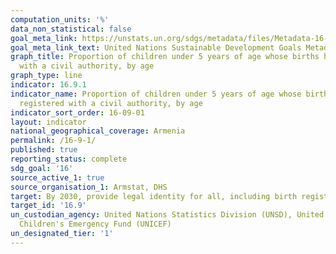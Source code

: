```yaml
---
computation_units: '%'
data_non_statistical: false
goal_meta_link: https://unstats.un.org/sdgs/metadata/files/Metadata-16-09-01.pdf
goal_meta_link_text: United Nations Sustainable Development Goals Metadata (pdf 1361kB)
graph_title: Proportion of children under 5 years of age whose births have been registered
  with a civil authority, by age
graph_type: line
indicator: 16.9.1
indicator_name: Proportion of children under 5 years of age whose births have been
  registered with a civil authority, by age
indicator_sort_order: 16-09-01
layout: indicator
national_geographical_coverage: Armenia
permalink: /16-9-1/
published: true
reporting_status: complete
sdg_goal: '16'
source_active_1: true
source_organisation_1: Armstat, DHS
target: By 2030, provide legal identity for all, including birth registration
target_id: '16.9'
un_custodian_agency: United Nations Statistics Division (UNSD), United Nations International
  Children's Emergency Fund (UNICEF)
un_designated_tier: '1'
---
```


